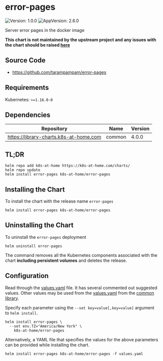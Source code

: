 # error-pages

![Version: 1.0.0](https://img.shields.io/badge/Version-1.0.0-informational?style=flat-square) ![AppVersion: 2.6.0](https://img.shields.io/badge/AppVersion-2.6.0-informational?style=flat-square)

Server error pages in the docker image

**This chart is not maintained by the upstream project and any issues with the chart should be raised [here](https://github.com/k8s-at-home/charts/issues/new/choose)**

## Source Code

* <https://github.com/tarampampam/error-pages>

## Requirements

Kubernetes: `>=1.16.0-0`

## Dependencies

| Repository | Name | Version |
|------------|------|---------|
| https://library-charts.k8s-at-home.com | common | 4.0.0 |

## TL;DR

```console
helm repo add k8s-at-home https://k8s-at-home.com/charts/
helm repo update
helm install error-pages k8s-at-home/error-pages
```

## Installing the Chart

To install the chart with the release name `error-pages`

```console
helm install error-pages k8s-at-home/error-pages
```

## Uninstalling the Chart

To uninstall the `error-pages` deployment

```console
helm uninstall error-pages
```

The command removes all the Kubernetes components associated with the chart **including persistent volumes** and deletes the release.

## Configuration

Read through the [values.yaml](./values.yaml) file. It has several commented out suggested values.
Other values may be used from the [values.yaml](https://github.com/k8s-at-home/library-charts/tree/main/charts/stable/common/values.yaml) from the [common library](https://github.com/k8s-at-home/library-charts/tree/main/charts/stable/common).

Specify each parameter using the `--set key=value[,key=value]` argument to `helm install`.

```console
helm install error-pages \
  --set env.TZ="America/New York" \
    k8s-at-home/error-pages
```

Alternatively, a YAML file that specifies the values for the above parameters can be provided while installing the chart.

```console
helm install error-pages k8s-at-home/error-pages -f values.yaml
```
